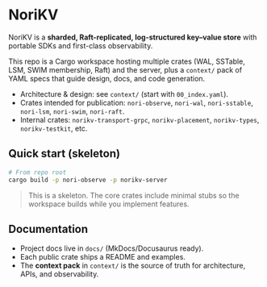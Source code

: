 # NoriKV

NoriKV is a **sharded, Raft-replicated, log-structured key–value store** with portable SDKs and first-class observability.

This repo is a Cargo workspace hosting multiple crates (WAL, SSTable, LSM, SWIM membership, Raft) and the server,
plus a `context/` pack of YAML specs that guide design, docs, and code generation.

- Architecture & design: see `context/` (start with `00_index.yaml`).
- Crates intended for publication: `nori-observe`, `nori-wal`, `nori-sstable`, `nori-lsm`, `nori-swim`, `nori-raft`.
- Internal crates: `norikv-transport-grpc`, `norikv-placement`, `norikv-types`, `norikv-testkit`, etc.

## Quick start (skeleton)

```bash
# From repo root
cargo build -p nori-observe -p norikv-server
```

> This is a skeleton. The core crates include minimal stubs so the workspace builds while you implement features.

## Documentation

- Project docs live in `docs/` (MkDocs/Docusaurus ready).
- Each public crate ships a README and examples.
- The **context pack** in `context/` is the source of truth for architecture, APIs, and observability.
